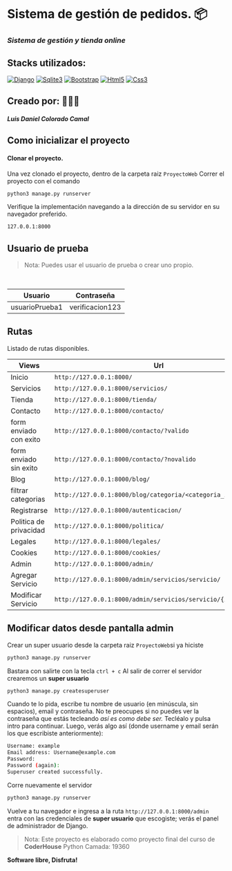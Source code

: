 # Sistema de gestión de pedidos. 📦
### _Sistema de gestión y tienda online_

## Stacks utilizados:
[![Django](https://img.shields.io/badge/Django-3DDC8?style=for-the-badge&logo=Python&logoColor=white&labelColor=101010)]()
[![Sqlite3](https://img.shields.io/badge/Sqlite3-1B7DC5?style=for-the-badge&logo=Sqlite&logoColor=white&labelColor=101010)]()
[![Bootstrap](https://img.shields.io/badge/bootstrap-563d7c?style=for-the-badge&logo=bootstrap&logoColor=white&labelColor=101010)]()
[![Html5](https://img.shields.io/badge/Html5-e34c26?style=for-the-badge&logo=Html5&logoColor=white&labelColor=101010)]()
[![Css3](https://img.shields.io/badge/Css3-74bce9?style=for-the-badge&logo=Css3&logoColor=white&labelColor=101010)]()

## Creado por: 🧑🏽‍💻
##### Luis Daniel Colorado Camal


## Como inicializar el proyecto

#### Clonar el proyecto.
Una vez clonado el proyecto, dentro de la carpeta raiz `ProyectoWeb`
Correr el proyecto con el comando
```sh
python3 manage.py runserver
```
Verifique la implementación navegando a la dirección de su servidor en
su navegador preferido.
```sh
127.0.0.1:8000
```
## Usuario de prueba
> Nota: Puedes usar el usuario de prueba o crear uno propio.

<br>

| Usuario | Contraseña |
| ------ | ------ |
| usuarioPrueba1 | verificacion123 |




## Rutas 

Listado de rutas disponibles.

| Views | Url |
| ------ | ------ |
| Inicio | ``http://127.0.0.1:8000/`` |
| Servicios | ``http://127.0.0.1:8000/servicios/`` |
| Tienda | ``http://127.0.0.1:8000/tienda/`` |
| Contacto | ``http://127.0.0.1:8000/contacto/`` |
| form enviado con exito | ``http://127.0.0.1:8000/contacto/?valido`` |
| form enviado sin exito | ``http://127.0.0.1:8000/contacto/?novalido`` |
| Blog | ``http://127.0.0.1:8000/blog/`` |
| filtrar categorias | ``http://127.0.0.1:8000/blog/categoria/<categoria_id>/`` |
| Registrarse | ``http://127.0.0.1:8000/autenticacion/`` |
| Politica de privacidad | ``http://127.0.0.1:8000/politica/`` |
| Legales | ``http://127.0.0.1:8000/legales/`` |
| Cookies | ``http://127.0.0.1:8000/cookies/`` |
| Admin | ``http://127.0.0.1:8000/admin/`` |
| Agregar Servicio | ``http://127.0.0.1:8000/admin/servicios/servicio/`` |
| Modificar Servicio | ``http://127.0.0.1:8000/admin/servicios/servicio/{id}/change/`` |


## Modificar datos desde pantalla admin
Crear un super usuario desde la carpeta raiz ``ProyectoWeb``si ya hiciste 
```sh
python3 manage.py runserver
````
Bastara con salirte con la tecla ``ctrl + c``
Al salir de correr el servidor crearemos un **super usuario**
```sh
python3 manage.py createsuperuser
```
Cuando te lo pida, escribe tu nombre de usuario (en minúscula, sin espacios), email y contraseña. No te preocupes si no puedes ver la contraseña que estás tecleando _así es como debe ser._ Tecléalo y pulsa intro para continuar. Luego, verás algo así (donde username y email serán los que escribiste anteriormente): 
```sh
Username: example
Email address: Username@example.com
Password:
Password (again):
Superuser created successfully.
```
Corre nuevamente el servidor
```sh
python3 manage.py runserver
```

Vuelve a tu navegador e ingresa a la ruta  ``http://127.0.0.1:8000/admin`` entra con las credenciales de **super usuario** que escogiste; verás el panel de administrador de Django.




> Nota: Este proyecto es elaborado como proyecto final del curso de **CoderHouse** Python Camada: 19360


**Software libre, Disfruta!**


